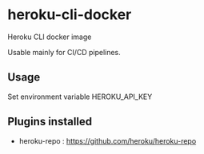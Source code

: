 # heroku-cli-docker
Heroku CLI docker image

Usable mainly for CI/CD pipelines.

## Usage

Set environment variable HEROKU_API_KEY

## Plugins installed

* heroku-repo : https://github.com/heroku/heroku-repo